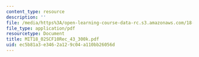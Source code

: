 ```yaml
---
content_type: resource
description: ''
file: /media/https%3A/open-learning-course-data-rc.s3.amazonaws.com/18-02sc-multivariable-calculus-fall-2010/ec5b81a3e3462a129c04a110bb26056d_MIT18_02SCF10Rec_43_300k.pdf
file_type: application/pdf
resourcetype: Document
title: MIT18_02SCF10Rec_43_300k.pdf
uid: ec5b81a3-e346-2a12-9c04-a110bb26056d
---
```

